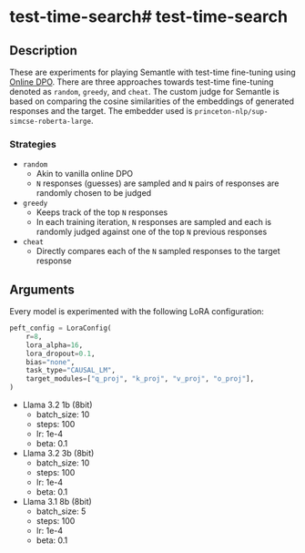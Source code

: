 # test-time-search# test-time-search

## Description
These are experiments for playing Semantle with test-time fine-tuning using [Online DPO](https://huggingface.co/docs/trl/en/online_dpo_trainer). There are three approaches towards test-time fine-tuning denoted as `random`, `greedy`, and `cheat`. The custom judge for Semantle is based on comparing the cosine similarities of the embeddings of generated responses and the target. The embedder used is `princeton-nlp/sup-simcse-roberta-large`.

### Strategies
- `random`
  - Akin to vanilla online DPO
  - `N` responses (guesses) are sampled and `N` pairs of responses are randomly chosen to be judged
- `greedy`
  - Keeps track of the top `N` responses
  - In each training iteration, `N` responses are sampled and each is randomly judged against one of the top `N` previous responses
- `cheat`
  - Directly compares each of the `N` sampled responses to the target response


## Arguments
Every model is experimented with the following LoRA configuration:
```python
peft_config = LoraConfig(
    r=8,
    lora_alpha=16,
    lora_dropout=0.1,
    bias="none",
    task_type="CAUSAL_LM",
    target_modules=["q_proj", "k_proj", "v_proj", "o_proj"],
)
```
- Llama 3.2 1b (8bit)
  - batch_size: 10
  - steps: 100
  - lr: 1e-4
  - beta: 0.1
- Llama 3.2 3b (8bit)
  - batch_size: 10
  - steps: 100
  - lr: 1e-4
  - beta: 0.1
- Llama 3.1 8b (8bit)
  - batch_size: 5
  - steps: 100
  - lr: 1e-4
  - beta: 0.1

